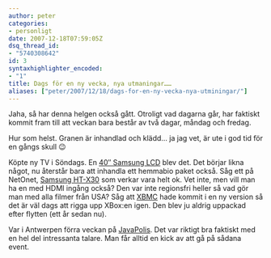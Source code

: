 ```yaml
---
author: peter
categories:
- personligt
date: 2007-12-18T07:59:05Z
dsq_thread_id:
- "5740308642"
id: 3
syntaxhighlighter_encoded:
- "1"
title: Dags för en ny vecka, nya utmaningar……
aliases: ["peter/2007/12/18/dags-for-en-ny-vecka-nya-utminingar/"]
---
```


Jaha, så har denna helgen också gått. Otroligt vad dagarna går, har faktiskt kommit fram till att veckan bara består av två dagar, måndag och fredag.

Hur som helst. Granen är inhandlad och klädd… ja jag vet, är ute i god tid för en gångs skull 😉

Köpte ny TV i Söndags. En [40&#8243; Samsung LCD](http://www.netonnet.se/item.asp?iid=100368&sid=1004204&SpaceCode=SectionRow2Right) blev det. Det börjar likna något, nu återstår bara att inhandla ett hemmabio paket också. Såg ett på NetOnet, [Samsung HT-X30](http://www.netonnet.se/item.asp?iid=100611) som verkar vara helt ok. Vet inte, men vill man ha en med HDMI ingång också? Den var inte regionsfri heller så vad gör man med alla filmer från USA? Såg att [XBMC](http://www.xboxmediacenter.com/) hade kommit i en ny version så det är väl dags att rigga upp XBox:en igen. Den blev ju aldrig uppackad efter flytten (ett år sedan nu).

Var i Antwerpen förra veckan på [JavaPolis](http://javapolis.com/confluence/display/JP07/Home). Det var riktigt bra faktiskt med en hel del intressanta talare. Man får alltid en kick av att gå på sådana event.
